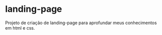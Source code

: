 # landing-page
Projeto de criação de landing-page para aprofundar meus conhecimentos em html e css.
